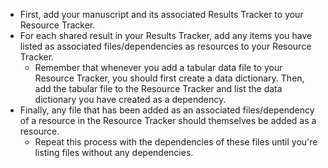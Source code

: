 <!-- Late results support standard, low; early results support low-->

* First, add your manuscript and its associated Results Tracker to your Resource Tracker.
* For each shared result in your Results Tracker, add any items you have listed as associated files/dependencies as resources to your Resource Tracker.
  * Remember that whenever you add a tabular data file to your Resource Tracker, you should first create a data dictionary. Then, add the tabular file to the Resource Tracker and list the data dictionary you have created as a dependency.
* Finally, any file that has been added as an associated files/dependency of a resource in the Resource Tracker should themselves be added as a resource. 
  * Repeat this process with the dependencies of these files until you're listing files without any dependencies.